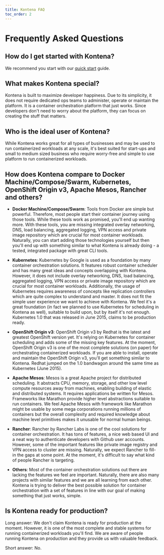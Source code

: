 ```yaml
---
title: Kontena FAQ
toc_order: 2
---
```


# Frequently Asked Questions

## How do I get started with Kontena?

We recommend you start with our [quick start](getting-started/quick-start.md) guide.

## What makes Kontena special?

Kontena is built to maximize developer happiness. Due to its simplicity, it does not require dedicated ops teams to administer, operate or maintain the platform. It is a container orchestration platform that just works. Since developers don't need to worry about the platform, they can focus on creating the stuff that matters.

## Who is the ideal user of Kontena?

While Kontena works great for all types of businesses and may be used to run containerized workloads at any scale, it's best suited for start-ups and small to medium sized business who require worry-free and simple to use platform to run containerized workloads.

## How does Kontena compare to Docker Machine/Compose/Swarm, Kubernetes, OpenShift Origin v3, Apache Mesos, Rancher and others?

* **Docker Machine/Compose/Swarm**: Tools from Docker are simple but powerful. Therefore, most people start their container journey using those tools. While these tools work as promised, you'll end up wanting more. With these tools, you are missing integrated overlay networking, DNS, load balancing, aggregated logging, VPN access and private image repository which are crucial for most container workloads. Naturally, you can start adding those technologies yourself but then you'll end up with something similar to what Kontena is already doing - a tested, integrated package with great CLI tools.

* **Kubernetes**: Kubernetes by Google is used as a foundation by many container orchestration solutions. It features robust container scheduler and has many great ideas and concepts overlapping with Kontena. However, it does not include overlay networking, DNS, load balancing, aggregated logging, VPN access or private image repository which are crucial for most container workloads. Additionally, the usage of Kubernetes requires awareness of concepts like replication controllers which are quite complex to understand and master. It does not fit the simple user experience we want to achieve with Kontena. We feel it's a great foundation (in fact we planned to use Kubernetes for scheduling in Kontena as well), suitable to build upon, but by itself it's not enough. Kubernetes 1.0 that was released in June 2015, claims to be production ready.

* **OpenShift Origin v3**: OpenShift Origin v3 by Redhat is the latest and greatest OpenShift version yet. It's relying on Kubernetes for container scheduling and adds some of the missing key features. At the moment, OpenShift Origin v3 is one of the most complete solutions (on paper) for orchestrating containerized workloads. If you are able to install, operate and maintain the OpenShift Origin v3, you'll get something similar to Kontena. Redhat jumped on the 1.0 bandwagon around the same time as Kubernetes (June 2015).

* **Apache Mesos**: Mesos is a great Apache project for distributed scheduling. It abstracts CPU, memory, storage, and other low level compute resources away from machines, enabling building of elastic and distributed systems. It requires applications be written for Mesos. Frameworks like Marathon provide higher level abstractions suitable to run containers. We feel Apache Mesos with framework like Marathon might be usable by some mega corporations running millions of containers but the overall complexity and required knowledge about machine level primitives makes it unusable for normal human beings.

* **Rancher**: Rancher by Rancher Labs is one of the cool solutions for container orchestration. It has tons of features, a nice web based UI and a neat way to authenticate developers with Github user accounts. However, some of the important features like private image registry and VPN access to cluster are missing. Naturally, we expect Rancher to fill-in the gaps at some point. At the moment, it's difficult to say what kind of people Rancher is targeting.

* **Others**: Most of the container orchestration solutions out there are lacking the features we feel are important. Naturally, there are also many projects with similar features and we are all learning from each other. Kontena is trying to deliver the best possible solution for container orchestration with a set of features in line with our goal of making something that just works, simple.

## Is Kontena ready for production?

Long answer: We don't claim Kontena is ready for production at the moment. However, it is one of the most complete and stable systems for running containerized workloads you'll find. We are aware of people running Kontena on production and they provide us with valuable feedback.

Short answer: No.
